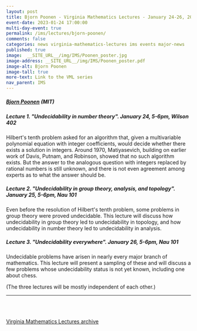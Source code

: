 ```yaml
---
layout: post
title: Bjorn Poonen - Virginia Mathematics Lectures - January 24-26, 2023
event-date: 2023-01-24 17:00:00
multi-day-event: true
permalink: /ims/lectures/bjorn-poonen/
comments: false
categories: news virginia-mathematics-lectures ims events major-news
published: true
image:  __SITE_URL__/img/IMS/Poonen_poster.jpg
image-address: __SITE_URL__/img/IMS/Poonen_poster.pdf
image-alt: Bjorn Poonen
image-tall: true
more-text: Link to the VML series
nav_parent: IMS
---
```


<h5 class="mt-1 mb-4"><a href="https://math.mit.edu/~poonen/">Bjorn Poonen</a> (MIT)</h5>

##### Lecture 1. "Undecidability in number theory". January 24, 5-6pm, Wilson 402

Hilbert's tenth problem asked for an algorithm that, given a multivariable polynomial equation with integer coefficients, would decide whether there exists a solution in integers.  Around 1970, Matiyasevich, building on earlier work of Davis, Putnam, and Robinson, showed that no such algorithm exists.  But the answer to the analogous question with integers replaced by rational numbers is still unknown, and there is not even agreement among experts as to what the answer should be.

##### Lecture 2. "Undecidability in group theory, analysis, and topology". January 25, 5-6pm, Nau 101

Even before the resolution of Hilbert's tenth problem, some problems in group theory were proved undecidable.  This lecture will discuss how undecidability in group theory led to undecidability in topology, and how undecidability in number theory led to undecidability in analysis.

##### Lecture 3. "Undecidability everywhere". January 26, 5-6pm, Nau 101

Undecidable problems have arisen in nearly every major branch of mathematics.  This lecture will present a sampling of these and will discuss a few problems whose undecidability status is not yet known, including one about chess.

(The three lectures will be mostly independent of each other.)

<!--more-->

---

<br><br>

[Virginia Mathematics Lectures archive]({{site.url}}/ims/lectures)
